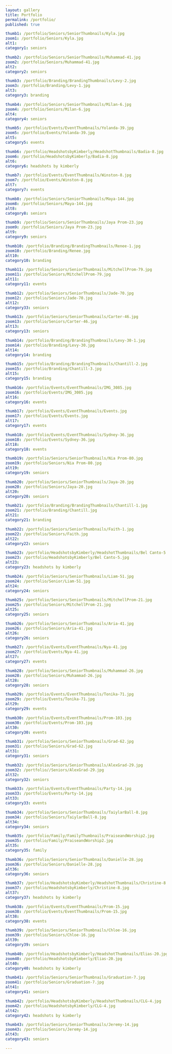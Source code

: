 ```yaml
---
layout: gallery
title: Portfolio
permalink: /portfolio/
published: true

thumb1: /portfolio/Seniors/SeniorThumbnails/Kyla.jpg
zoom1: /portfolio/Seniors/Kyla.jpg
alt1: 
category1: seniors

thumb2: /portfolio/Seniors/SeniorThumbnails/Muhammad-41.jpg
zoom2: /portfolio/Seniors/Muhammad-41.jpg
alt2: 
category2: seniors

thumb3: /portfolio/Branding/BrandingThumbnails/Levy-2.jpg
zoom3: /portfolio/Branding/Levy-1.jpg
alt3: 
category3: branding

thumb4: /portfolio/Seniors/SeniorThumbnails/Milan-6.jpg
zoom4: /portfolio/Seniors/Milan-6.jpg
alt4: 
category4: seniors

thumb5: /portfolio/Events/EventThumbnails/Yolanda-39.jpg
zoom5: /portfolio/Events/Yolanda-39.jpg
alt5: 
category5: events

thumb6: /portfolio/HeadshotsbyKimberly/HeadshotThumbnails/Badia-8.jpg
zoom6: /portfolio/HeadshotsbyKimberly/Badia-8.jpg
alt6: 
category6: headshots by kimberly

thumb7: /portfolio/Events/EventThumbnails/Winston-8.jpg
zoom7: /portfolio/Events/Winston-8.jpg
alt7: 
category7: events

thumb8: /portfolio/Seniors/SeniorThumbnails/Maya-144.jpg
zoom8: /portfolio/Seniors/Maya-144.jpg
alt8: 
category8: seniors

thumb9: /portfolio/Seniors/SeniorThumbnails/Jaya Prom-23.jpg
zoom9: /portfolio/Seniors/Jaya Prom-23.jpg
alt9: 
category9: seniors

thumb10: /portfolio/Branding/BrandingThumbnails/Renee-1.jpg
zoom10: /portfolio/Branding/Renee.jpg
alt10: 
category10: branding

thumb11: /portfolio/Seniors/SeniorThumbnails/MitchellProm-79.jpg
zoom11: /portfolio/Seniors/MitchellProm-79.jpg
alt11: 
category11: events

thumb12: /portfolio/Seniors/SeniorThumbnails/Jade-70.jpg
zoom12: /portfolio/Seniors/Jade-70.jpg
alt12: 
category33: seniors

thumb13: /portfolio/Seniors/SeniorThumbnails/Carter-46.jpg
zoom13: /portfolio/Seniors/Carter-46.jpg
alt13: 
category13: seniors

thumb14: /portfolio/Branding/BrandingThumbnails/Levy-30-1.jpg
zoom14: /portfolio/Branding/Levy-30.jpg
alt14: 
category14: branding

thumb15: /portfolio/Branding/BrandingThumbnails/Chantill-2.jpg
zoom15: /portfolio/Branding/Chantill-3.jpg
alt15: 
category15: branding

thumb16: /portfolio/Events/EventThumbnails/IMG_3085.jpg
zoom16: /portfolio/Events/IMG_3085.jpg
alt16: 
category16: events

thumb17: /portfolio/Events/EventThumbnails/Events.jpg
zoom17: /portfolio/Events/Events.jpg
alt17: 
category17: events

thumb18: /portfolio/Events/EventThumbnails/Sydney-36.jpg
zoom18: /portfolio/Events/Sydney-36.jpg
alt18: 
category18: events

thumb19: /portfolio/Seniors/SeniorThumbnails/Nia Prom-80.jpg
zoom19: /portfolio/Seniors/Nia Prom-80.jpg
alt19: 
category19: seniors

thumb20: /portfolio/Seniors/SeniorThumbnails/Jaya-20.jpg
zoom20: /portfolio/Seniors/Jaya-20.jpg
alt20: 
category20: seniors

thumb21: /portfolio/Branding/BrandingThumbnails/Chantill-1.jpg
zoom21: /portfolio/Branding/Chantill.jpg
alt21: 
category21: branding

thumb22: /portfolio/Seniors/SeniorThumbnails/Faith-1.jpg
zoom22: /portfolio/Seniors/Faith.jpg
alt22: 
category22: seniors

thumb23: /portfolio/HeadshotsbyKimberly/HeadshotThumbnails/Bel Canto-5.jpg
zoom23: /portfolio/HeadshotsbyKimberly/Bel Canto-5.jpg
alt23: 
category23: headshots by kimberly

thumb24: /portfolio/Seniors/SeniorThumbnails/Liam-51.jpg
zoom24: /portfolio/Senior/Liam-51.jpg
alt24: 
category24: seniors

thumb25: /portfolio/Seniors/SeniorThumbnails/MitchellProm-21.jpg
zoom25: /portfolio/Seniors/MitchellProm-21.jpg
alt25: 
category25: seniors

thumb26: /portfolio/Seniors/SeniorThumbnails/Aria-41.jpg
zoom26: /portfolio/Seniors/Aria-41.jpg
alt26: 
category26: seniors

thumb27: /portfolio/Events/EventThumbnails/Nya-41.jpg
zoom27: /portfolio/Events/Nya-41.jpg
alt27: 
category27: events

thumb28: /portfolio/Seniors/SeniorThumbnails/Muhammad-26.jpg
zoom28: /portfolio/Seniors/Muhammad-26.jpg
alt28: 
category28: seniors

thumb29: /portfolio/Events/EventThumbnails/Tonika-71.jpg
zoom29: /portfolio/Events/Tonika-71.jpg
alt29: 
category29: events

thumb30: /portfolio/Events/EventThumbnails/Prom-103.jpg
zoom30: /portfolio/Events/Prom-103.jpg
alt30: 
category30: events

thumb31: /portfolio/Seniors/SeniorThumbnails/Grad-62.jpg
zoom31: /portfolio/Seniors/Grad-62.jpg
alt31: 
category31: seniors

thumb32: /portfolio/Seniors/SeniorThumbnails/AlexGrad-29.jpg
zoom32: /portfolio//Seniors/AlexGrad-29.jpg
alt32: 
category32: seniors

thumb33: /portfolio/Events/EventThumbnails/Party-14.jpg
zoom33: /portfolio/Events/Party-14.jpg
alt33: 
category33: events

thumb34: /portfolio/Seniors/SeniorThumbnails/TaiylarBall-8.jpg
zoom34: /portfolio/Seniors/TaiylarBall-8.jpg
alt34: 
category34: seniors

thumb35: /portfolio/Family/FamilyThumbnails/PraiseandWorship2.jpg
zoom35: /portfolio/Family/PraiseandWorship2.jpg
alt35: 
category35: family

thumb36: /portfolio/Seniors/SeniorThumbnails/Danielle-28.jpg
zoom36: /portfolio/Seniors/Danielle-28.jpg
alt36: 
category36: seniors

thumb37: /portfolio/HeadshotsbyKimberly/HeadshotThumbnails/Christine-8.jpg
zoom37: /portfolio/HeadshotsbyKimberly/Christine-8.jpg
alt37: 
category37: headshots by kimberly

thumb38: /portfolio/Events/EventThumbnails/Prom-15.jpg
zoom38: /portfolio/Events/EventThumbnails/Prom-15.jpg
alt38: 
category38: events

thumb39: /portfolio/Seniors/SeniorThumbnails/Chloe-16.jpg
zoom39: /portfolio/Seniors/Chloe-16.jpg
alt39: 
category39: seniors

thumb40: /portfolio/HeadshotsbyKimberly/HeadshotThumbnails/Elias-20.jpg
zoom40: /portfolio/HeadshotsbyKimberly/Elias-20.jpg
alt40: 
category40: headshots by kimberly

thumb41: /portfolio/Seniors/SeniorThumbnails/Graduation-7.jpg
zoom41: /portfolio/Seniors/Graduation-7.jpg
alt41: 
category41: seniors

thumb42: /portfolio/HeadshotsbyKimberly/HeadshotThumbnails/CLG-4.jpg
zoom42: /portfolio/HeadshotsbyKimberly/CLG-4.jpg
alt42: 
category42: headshots by kimberly

thumb43: /portfolio/Seniors/SeniorThumbnails/Jeremy-14.jpg
zoom43: /portfolio/Seniors/Jeremy-14.jpg
alt43: 
category43: seniors

---
```

